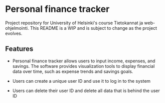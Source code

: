 # Personal finance tracker

Project repository for University of Helsinki's course Tietokannat ja web-ohjelmointi. This README is a WIP and is subject to change as the project evolves.

## Features

- Personal finance tracker allows users to input income, expenses, and savings. The software provides visualization tools to display financial data over time, such as expense trends and savings goals.

- Users can create a unique user ID and use it to log in to the system
  
- Users can delete their user ID and delete all data that is behind the user ID
